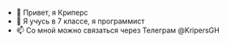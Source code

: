- 👋 Привет, я  Криперс
- 🌱 Я учусь в 7 классе, я программист
- 📫 Со мной можно связаться через Телеграм @KripersGH

<!---
euphoria-hack/euphoria-hack is a ✨ special ✨ repository because its `README.md` (this file) appears on your GitHub profile.
You can click the Preview link to take a look at your changes.
--->
